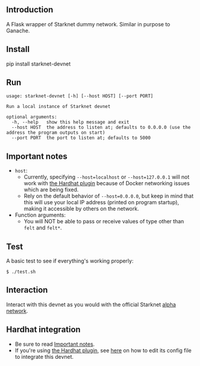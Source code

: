 ## Introduction
A Flask wrapper of Starknet dummy network. Similar in purpose to Ganache.

## Install

pip install starknet-devnet

## Run
```
usage: starknet-devnet [-h] [--host HOST] [--port PORT]

Run a local instance of Starknet devnet

optional arguments:
  -h, --help   show this help message and exit
  --host HOST  the address to listen at; defaults to 0.0.0.0 (use the address the program outputs on start)
  --port PORT  the port to listen at; defaults to 5000
```

## Important notes
- `host`:
  - Currently, specifying `--host=localhost` or `--host=127.0.0.1` will not work with [the Hardhat plugin](#hardhat-integration) because of Docker networking issues which are being fixed.
  - Rely on the default behavior of `--host=0.0.0.0`, but keep in mind that this will use your local IP address (printed on program startup), making it accessible by others on the network.
- Function arguments:
  - You will NOT be able to pass or receive values of type other than `felt` and `felt*`.

## Test
A basic test to see if everything's working properly:
```
$ ./test.sh
```

## Interaction
Interact with this devnet as you would with the official Starknet [alpha network](https://www.cairo-lang.org/docs/hello_starknet/amm.html?highlight=alpha#interaction-examples).

## Hardhat integration
- Be sure to read [Important notes](#important-notes).
- If you're using [the Hardhat plugin](https://github.com/Shard-Labs/starknet-hardhat-plugin), see [here](https://github.com/Shard-Labs/starknet-hardhat-plugin#testing-network) on how to edit its config file to integrate this devnet.
